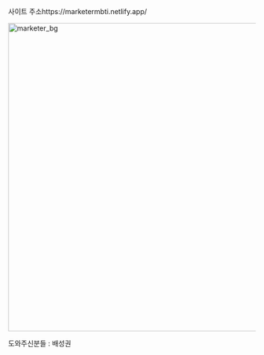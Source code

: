 사이트 주소https://marketermbti.netlify.app/



<img width="628" alt="marketer_bg" src="https://user-images.githubusercontent.com/87348313/217338670-ae11a344-24b2-4b49-85a6-3c41601faaf6.png">



도와주신분들 : 배성권

